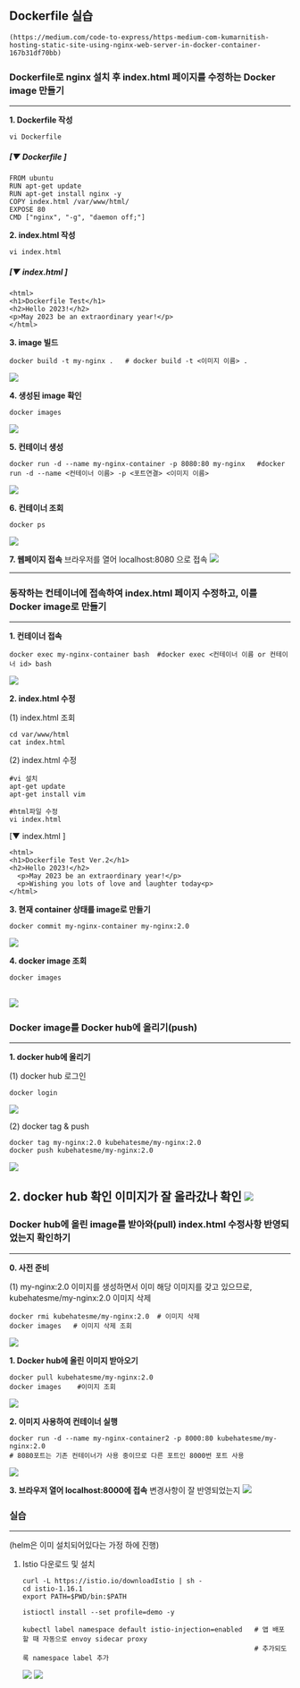 ## Dockerfile 실습 
    (https://medium.com/code-to-express/https-medium-com-kumarnitish-hosting-static-site-using-nginx-web-server-in-docker-container-167b31df70bb)

    
### Dockerfile로 nginx 설치 후 index.html 페이지를 수정하는 Docker image 만들기
---
**1. Dockerfile 작성**
```
vi Dockerfile  
```    
    
    
##### [▼ Dockerfile ]
  ```
  FROM ubuntu
  RUN apt-get update
  RUN apt-get install nginx -y
  COPY index.html /var/www/html/
  EXPOSE 80
  CMD ["nginx", "-g", "daemon off;"]
  ```

**2. index.html 작성**
```
vi index.html
```

##### [▼ index.html ]
  ```
  <html>
  <h1>Dockerfile Test</h1>
  <h2>Hello 2023!</h2>
  <p>May 2023 be an extraordinary year!</p>
  </html>
  ```
      
**3. image 빌드**
```
docker build -t my-nginx .   # docker build -t <이미지 이름> .
```
![](https://github.com/KubeHatesMe/datacon-k8s/blob/master/image/build-image.png?raw=true)
    
    
**4. 생성된 image 확인**
```
docker images
```
![](https://github.com/KubeHatesMe/datacon-k8s/blob/master/image/docker-images.png?raw=true)
    

**5. 컨테이너 생성** 
```
docker run -d --name my-nginx-container -p 8080:80 my-nginx   #docker run -d --name <컨테이너 이름> -p <포트연결> <이미지 이름>
```
![](https://github.com/KubeHatesMe/datacon-k8s/blob/master/image/docker-run.png?raw=true)

    
**6. 컨테이너 조회**
```
docker ps
```
![](https://github.com/KubeHatesMe/datacon-k8s/blob/master/image/docker-ps.png?raw=true)
    
**7. 웹페이지 접속**
브라우저를 열어 localhost:8080 으로 접속
![](https://github.com/KubeHatesMe/datacon-k8s/blob/master/image/dockerfile-nginx-web.png?raw=true)
    

---    

### 동작하는 컨테이너에 접속하여 index.html 페이지 수정하고, 이를 Docker image로 만들기
---  

**1. 컨테이너 접속**
```
docker exec my-nginx-container bash  #docker exec <컨테이너 이름 or 컨테이너 id> bash
```
![](https://github.com/KubeHatesMe/datacon-k8s/blob/master/image/docker-exec.png?raw=true)
    
**2. index.html 수정**

(1) index.html 조회
```
cd var/www/html
cat index.html
```


(2) index.html 수정  
```
#vi 설치
apt-get update
apt-get install vim

#html파일 수정
vi index.html
```

[▼ index.html ]
```
<html>
<h1>Dockerfile Test Ver.2</h1>
<h2>Hello 2023!</h2>
  <p>May 2023 be an extraordinary year!</p>
  <p>Wishing you lots of love and laughter today<p>
</html>
```

**3. 현재 container 상태를 image로 만들기**
```
docker commit my-nginx-container my-nginx:2.0
```
![](https://github.com/KubeHatesMe/datacon-k8s/blob/master/image/docker-commit.png?raw=true)


**4. docker image 조회**
```
docker images
```
![](https://github.com/KubeHatesMe/datacon-k8s/blob/master/image/docker-images-ver2.png?raw=true)
---  



### Docker image를 Docker hub에 올리기(push)
---
**1. docker hub에 올리기**  


(1) docker hub 로그인
```
docker login
```
![](https://github.com/KubeHatesMe/datacon-k8s/blob/master/image/docker-login.png?raw=true)


(2) docker tag & push
```
docker tag my-nginx:2.0 kubehatesme/my-nginx:2.0
docker push kubehatesme/my-nginx:2.0
```
![](https://github.com/KubeHatesMe/datacon-k8s/blob/master/image/docker-tag-push.png?raw=true)
        

**2. docker hub 확인**
이미지가 잘 올라갔나 확인
![](https://github.com/KubeHatesMe/datacon-k8s/blob/master/image/docker-hub-my-nginx-pushed.png?raw=true)
---  



### Docker hub에 올린 image를 받아와(pull) index.html 수정사항 반영되었는지 확인하기
---
**0. 사전 준비**

(1) my-nginx:2.0 이미지를 생성하면서 이미 해당 이미지를 갖고 있으므로, kubehatesme/my-nginx:2.0 이미지 삭제
```
docker rmi kubehatesme/my-nginx:2.0  # 이미지 삭제
docker images   # 이미지 삭제 조회
```
![](https://github.com/KubeHatesMe/datacon-k8s/blob/master/image/docker-rmi.png?raw=true)
    
**1. Docker hub에 올린 이미지 받아오기**
```
docker pull kubehatesme/my-nginx:2.0
docker images    #이미지 조회
```
![](https://github.com/KubeHatesMe/datacon-k8s/blob/master/image/docker-pull-images.png?raw=true)
    
**2. 이미지 사용하여 컨테이너 실행**  
```
docker run -d --name my-nginx-container2 -p 8000:80 kubehatesme/my-nginx:2.0
# 8080포트는 기존 컨테이너가 사용 중이므로 다른 포트인 8000번 포트 사용
```
![](https://github.com/KubeHatesMe/datacon-k8s/blob/master/image/docker-run-ver2.png?raw=true)
   
    
**3. 브라우저 열어 localhost:8000에 접속**
변경사항이 잘 반영되었는지 
![](https://github.com/KubeHatesMe/datacon-k8s/blob/master/image/docker-web2.png?raw=true)
    


### 실습
---
(helm은 이미 설치되어있다는 가정 하에 진행)
1. Istio 다운로드 및 설치
    ```
    curl -L https://istio.io/downloadIstio | sh -
    cd istio-1.16.1
    export PATH=$PWD/bin:$PATH
    
    istioctl install --set profile=demo -y
    
    kubectl label namespace default istio-injection=enabled   # 앱 배포할 때 자동으로 envoy sidecar proxy 
                                                              # 추가되도록 namespace label 추가                     
    ```
    ![](https://github.com/KubeHatesMe/datacon-k8s/blob/master/image/istio-install.png?raw=true)
    ![](https://github.com/KubeHatesMe/datacon-k8s/blob/master/image/istio-inject.png?raw=true)
